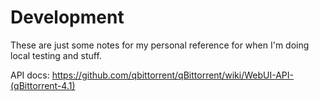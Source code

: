 # Development

These are just some notes for my personal reference for when I'm doing local testing and stuff.

API docs: https://github.com/qbittorrent/qBittorrent/wiki/WebUI-API-(qBittorrent-4.1)

